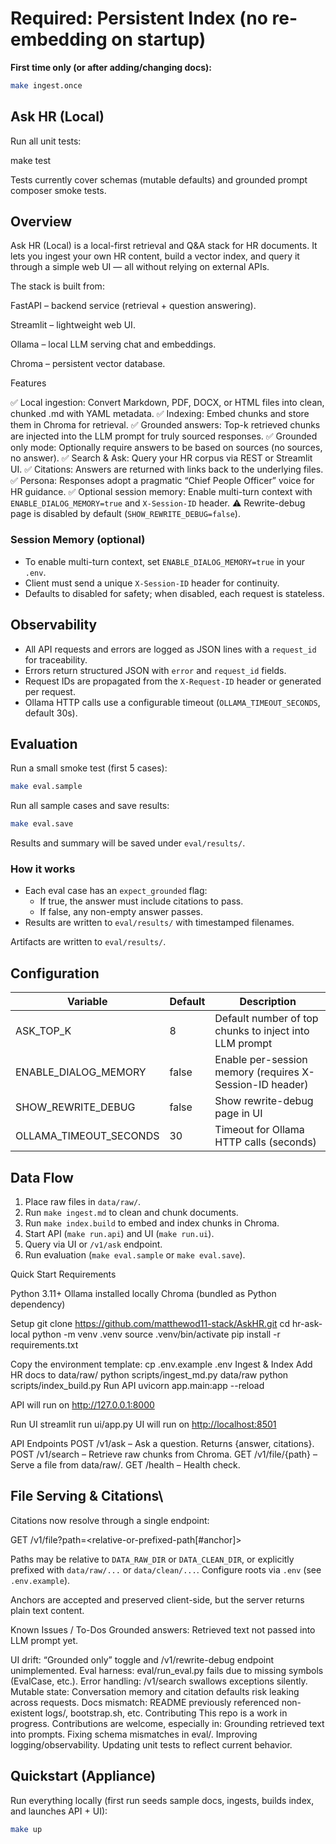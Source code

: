 # Required: Persistent Index (no re-embedding on startup)

**First time only (or after adding/changing docs):**

```bash
make ingest.once
```

## Ask HR (Local)

Run all unit tests:

  make test

Tests currently cover schemas (mutable defaults) and grounded prompt composer smoke tests.

## Overview

Ask HR (Local) is a local-first retrieval and Q&A stack for HR documents. It lets you ingest your own HR content, build a vector index, and query it through a simple web UI — all without relying on external APIs.

The stack is built from:

FastAPI – backend service (retrieval + question answering).

Streamlit – lightweight web UI.

Ollama – local LLM serving chat and embeddings.

Chroma – persistent vector database.

Features

✅ Local ingestion: Convert Markdown, PDF, DOCX, or HTML files into clean, chunked .md with YAML metadata.
✅ Indexing: Embed chunks and store them in Chroma for retrieval.
✅ Grounded answers: Top-k retrieved chunks are injected into the LLM prompt for truly sourced responses.
✅ Grounded only mode: Optionally require answers to be based on sources (no sources, no answer).
✅ Search & Ask: Query your HR corpus via REST or Streamlit UI.
✅ Citations: Answers are returned with links back to the underlying files.
✅ Persona: Responses adopt a pragmatic “Chief People Officer” voice for HR guidance.
✅ Optional session memory: Enable multi-turn context with `ENABLE_DIALOG_MEMORY=true` and `X-Session-ID` header.
⚠️ Rewrite-debug page is disabled by default (`SHOW_REWRITE_DEBUG=false`).

### Session Memory (optional)

- To enable multi-turn context, set `ENABLE_DIALOG_MEMORY=true` in your `.env`.
- Client must send a unique `X-Session-ID` header for continuity.
- Defaults to disabled for safety; when disabled, each request is stateless.

## Observability

- All API requests and errors are logged as JSON lines with a `request_id` for traceability.
- Errors return structured JSON with `error` and `request_id` fields.
- Request IDs are propagated from the `X-Request-ID` header or generated per request.
- Ollama HTTP calls use a configurable timeout (`OLLAMA_TIMEOUT_SECONDS`, default 30s).

## Evaluation

Run a small smoke test (first 5 cases):

```bash
make eval.sample
```

Run all sample cases and save results:

```bash
make eval.save
```

Results and summary will be saved under `eval/results/`.

### How it works

- Each eval case has an `expect_grounded` flag:
  - If true, the answer must include citations to pass.
  - If false, any non-empty answer passes.
- Results are written to `eval/results/` with timestamped filenames.

Artifacts are written to `eval/results/`.

## Configuration

| Variable                | Default | Description                                                      |
|------------------------ |---------|------------------------------------------------------------------|
| ASK_TOP_K               | 8       | Default number of top chunks to inject into LLM prompt           |
| ENABLE_DIALOG_MEMORY    | false   | Enable per-session memory (requires X-Session-ID header)         |
| SHOW_REWRITE_DEBUG      | false   | Show rewrite-debug page in UI                                    |
| OLLAMA_TIMEOUT_SECONDS  | 30      | Timeout for Ollama HTTP calls (seconds)                          |

## Data Flow

1. Place raw files in `data/raw/`.
2. Run `make ingest.md` to clean and chunk documents.
3. Run `make index.build` to embed and index chunks in Chroma.
4. Start API (`make run.api`) and UI (`make run.ui`).
5. Query via UI or `/v1/ask` endpoint.
6. Run evaluation (`make eval.sample` or `make eval.save`).

Quick Start
Requirements

Python 3.11+
Ollama
 installed locally
Chroma (bundled as Python dependency)

Setup
git clone <https://github.com/matthewod11-stack/AskHR.git>
cd hr-ask-local
python -m venv .venv
source .venv/bin/activate
pip install -r requirements.txt

Copy the environment template:
cp .env.example .env
Ingest & Index
Add HR docs to data/raw/
python scripts/ingest_md.py data/raw
python scripts/index_build.py
Run API
uvicorn app.main:app --reload

API will run on <http://127.0.0.1:8000>

Run UI
streamlit run ui/app.py
UI will run on <http://localhost:8501>

API Endpoints
POST /v1/ask – Ask a question. Returns {answer, citations}.
POST /v1/search – Retrieve raw chunks from Chroma.
GET /v1/file/{path} – Serve a file from data/raw/.
GET /health – Health check.

## File Serving & Citations\

Citations now resolve through a single endpoint:

GET /v1/file?path=<relative-or-prefixed-path[#anchor]>

Paths may be relative to `DATA_RAW_DIR` or `DATA_CLEAN_DIR`, or explicitly prefixed with
`data/raw/...` or `data/clean/...`. Configure roots via `.env` (see `.env.example`).

Anchors are accepted and preserved client-side, but the server returns plain text content.

Known Issues / To-Dos
Grounded answers: Retrieved text not passed into LLM prompt yet.

UI drift: “Grounded only” toggle and /v1/rewrite-debug endpoint unimplemented.
Eval harness: eval/run_eval.py fails due to missing symbols (EvalCase, etc.).
Error handling: /v1/search swallows exceptions silently.
Mutable state: Conversation memory and citation defaults risk leaking across requests.
Docs mismatch: README previously referenced non-existent logs/, bootstrap.sh, etc.
Contributing
This repo is a work in progress. Contributions are welcome, especially in:
Grounding retrieved text into prompts.
Fixing schema mismatches in eval/.
Improving logging/observability.
Updating unit tests to reflect current behavior.

## Quickstart (Appliance)

Run everything locally (first run seeds sample docs, ingests, builds index, and launches API + UI):

```bash
make up
```
